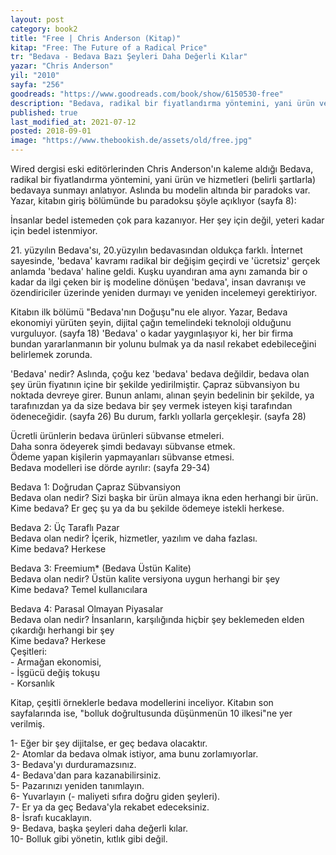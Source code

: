 ```yaml
---
layout: post  
category: book2  
title: "Free | Chris Anderson (Kitap)"  
kitap: "Free: The Future of a Radical Price"  
tr: "Bedava - Bedava Bazı Şeyleri Daha Değerli Kılar"  
yazar: "Chris Anderson"  
yil: "2010"  
sayfa: "256"  
goodreads: "https://www.goodreads.com/book/show/6150530-free"
description: "Bedava, radikal bir fiyatlandırma yöntemini, yani ürün ve hizmetleri (belirli şartlarla) bedavaya sunmayı anlatıyor."
published: true
last_modified_at: 2021-07-12
posted: 2018-09-01
image: "https://www.thebookish.de/assets/old/free.jpg"
---
```


Wired dergisi eski editörlerinden Chris Anderson'ın kaleme aldığı Bedava, radikal bir fiyatlandırma yöntemini, yani ürün ve hizmetleri (belirli şartlarla) bedavaya sunmayı anlatıyor. Aslında bu modelin altında bir paradoks var. Yazar, kitabın giriş bölümünde bu paradoksu şöyle açıklıyor (sayfa 8):  
  
İnsanlar bedel istemeden çok para kazanıyor. Her şey için değil, yeteri kadar için bedel istenmiyor.  
  
21\. yüzyılın Bedava'sı, 20.yüzyılın bedavasından oldukça farklı. İnternet sayesinde, 'bedava' kavramı radikal bir değişim geçirdi ve 'ücretsiz' gerçek anlamda 'bedava' haline geldi. Kuşku uyandıran ama aynı zamanda bir o kadar da ilgi çeken bir iş modeline dönüşen 'bedava', insan davranışı ve özendiriciler üzerinde yeniden durmayı ve yeniden incelemeyi gerektiriyor.  
  
Kitabın ilk bölümü "Bedava'nın Doğuşu"nu ele alıyor. Yazar, Bedava ekonomiyi yürüten şeyin, dijital çağın temelindeki teknoloji olduğunu vurguluyor. (sayfa 18) 'Bedava' o kadar yaygınlaşıyor ki, her bir firma bundan yararlanmanın bir yolunu bulmak ya da nasıl rekabet edebileceğini belirlemek zorunda.  
  
'Bedava' nedir? Aslında, çoğu kez 'bedava' bedava değildir, bedava olan şey ürün fiyatının içine bir şekilde yedirilmiştir. Çapraz sübvansiyon bu noktada devreye girer. Bunun anlamı, alınan şeyin bedelinin bir şekilde, ya tarafınızdan ya da size bedava bir şey vermek isteyen kişi tarafından ödeneceğidir. (sayfa 26) Bu durum, farklı yollarla gerçekleşir. (sayfa 28)  
  
Ücretli ürünlerin bedava ürünleri sübvanse etmeleri.  
Daha sonra ödeyerek şimdi bedavayı sübvanse etmek.  
Ödeme yapan kişilerin yapmayanları sübvanse etmesi.  
Bedava modelleri ise dörde ayrılır: (sayfa 29-34)  
  
Bedava 1: Doğrudan Çapraz Sübvansiyon  
Bedava olan nedir? Sizi başka bir ürün almaya ikna eden herhangi bir ürün.  
Kime bedava? Er geç şu ya da bu şekilde ödemeye istekli herkese.  
  
Bedava 2: Üç Taraflı Pazar  
Bedava olan nedir? İçerik, hizmetler, yazılım ve daha fazlası.  
Kime bedava? Herkese  
  
Bedava 3: Freemium\* (Bedava Üstün Kalite)  
Bedava olan nedir? Üstün kalite versiyona uygun herhangi bir şey  
Kime bedava? Temel kullanıcılara  
  
Bedava 4: Parasal Olmayan Piyasalar  
Bedava olan nedir? İnsanların, karşılığında hiçbir şey beklemeden elden çıkardığı herhangi bir şey  
Kime bedava? Herkese  
Çeşitleri:  
\- Armağan ekonomisi,  
\- İşgücü değiş tokuşu  
\- Korsanlık  
  
Kitap, çeşitli örneklerle bedava modellerini inceliyor. Kitabın son sayfalarında ise, "bolluk doğrultusunda düşünmenün 10 ilkesi"ne yer verilmiş.  
  
1- Eğer bir şey dijitalse, er geç bedava olacaktır.  
2- Atomlar da bedava olmak istiyor, ama bunu zorlamıyorlar.  
3- Bedava'yı durduramazsınız.  
4- Bedava'dan para kazanabilirsiniz.  
5- Pazarınızı yeniden tanımlayın.  
6- Yuvarlayın (- maliyeti sıfıra doğru giden şeyleri).  
7- Er ya da geç Bedava'yla rekabet edeceksiniz.  
8- İsrafı kucaklayın.  
9- Bedava, başka şeyleri daha değerli kılar.  
10- Bolluk gibi yönetin, kıtlık gibi değil.  
  
  
